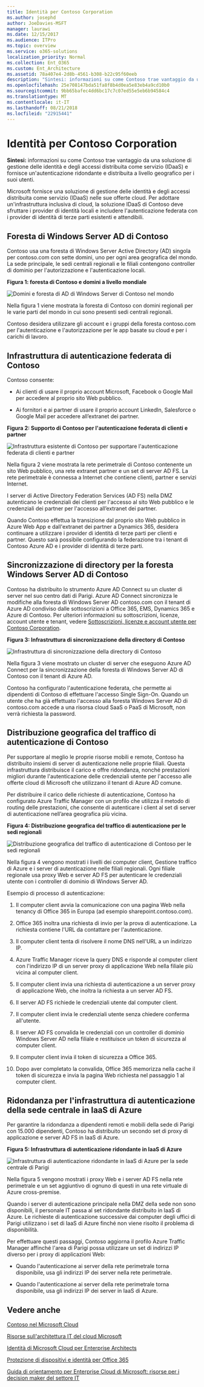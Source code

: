 ```yaml
---
title: Identità per Contoso Corporation
ms.author: josephd
author: JoeDavies-MSFT
manager: laurawi
ms.date: 12/15/2017
ms.audience: ITPro
ms.topic: overview
ms.service: o365-solutions
localization_priority: Normal
ms.collection: Ent_O365
ms.custom: Ent_Architecture
ms.assetid: 78a407e4-2d8b-4561-b308-b22c95f60eeb
description: "Sintesi: informazioni su come Contoso trae vantaggio da una soluzione di gestione delle identità e degli accessi distribuita come servizio (IDaaS) e fornisce un'autenticazione ridondante e distribuita a livello geografico per i suoi utenti."
ms.openlocfilehash: 25e708147bda51fa8f8b4d0ea5e83eb4a9cd10b0
ms.sourcegitcommit: 9bb65bafec4dd6bc17c7c07ed55e5eb6b94584c4
ms.translationtype: MT
ms.contentlocale: it-IT
ms.lasthandoff: 08/21/2018
ms.locfileid: "22915441"
---
```

# <a name="identity-for-the-contoso-corporation"></a>Identità per Contoso Corporation

 **Sintesi:** informazioni su come Contoso trae vantaggio da una soluzione di gestione delle identità e degli accessi distribuita come servizio (IDaaS) e fornisce un'autenticazione ridondante e distribuita a livello geografico per i suoi utenti.
  
Microsoft fornisce una soluzione di gestione delle identità e degli accessi distribuita come servizio (IDaaS) nelle sue offerte cloud. Per adottare un'infrastruttura inclusiva di cloud, la soluzione IDaaS di Contoso deve sfruttare i provider di identità locali e includere l'autenticazione federata con i provider di identità di terze parti esistenti e attendibili.
  
## <a name="contosos-windows-server-ad-forest"></a>Foresta di Windows Server AD di Contoso

Contoso usa una foresta di Windows Server Active Directory (AD) singola per contoso.com con sette domini, uno per ogni area geografica del mondo. La sede principale, le sedi centrali regionali e le filiali contengono controller di dominio per l'autorizzazione e l'autenticazione locali.
  
**Figura 1: foresta di Contoso e domini a livello mondiale**

![Domini e foresta di AD di Windows Server di Contoso nel mondo](media/Contoso-Poster/Contoso-WW-ID.png)
  
Nella figura 1 viene mostrata la foresta di Contoso con domini regionali per le varie parti del mondo in cui sono presenti sedi centrali regionali.
  
Contoso desidera utilizzare gli account e i gruppi della foresta contoso.com per l'autenticazione e l'autorizzazione per le app basate su cloud e per i carichi di lavoro.
  
## <a name="contosos-federated-authentication-infrastructure"></a>Infrastruttura di autenticazione federata di Contoso

Contoso consente:
  
- Ai clienti di usare il proprio account Microsoft, Facebook o Google Mail per accedere al proprio sito Web pubblico.
    
- Ai fornitori e ai partner di usare il proprio account LinkedIn, Salesforce o Google Mail per accedere all’extranet dei partner.
    
**Figura 2: Supporto di Contoso per l'autenticazione federata di clienti e partner**

![Infrastruttura esistente di Contoso per supportare l'autenticazione federata di clienti e partner](media/Contoso-Poster/Federated-ID.png)
  
Nella figura 2 viene mostrata la rete perimetrale di Contoso contenente un sito Web pubblico, una rete extranet partner e un set di server AD FS. La rete perimetrale è connessa a Internet che contiene clienti, partner e servizi Internet.
  
I server di Active Directory Federation Services (AD FS) nella DMZ autenticano le credenziali dei clienti per l'accesso al sito Web pubblico e le credenziali dei partner per l'accesso all’extranet dei partner.
  
Quando Contoso effettua la transizione dal proprio sito Web pubblico in Azure Web App e dall'extranet dei partner a Dynamics 365, desidera continuare a utilizzare i provider di identità di terze parti per clienti e partner. Questo sarà possibile configurando la federazione tra i tenant di Contoso Azure AD e i provider di identità di terze parti.
  
## <a name="directory-synchronization-for-contosos-windows-server-ad-forest"></a>Sincronizzazione di directory per la foresta Windows Server AD di Contoso

Contoso ha distribuito lo strumento Azure AD Connect su un cluster di server nel suo centro dati di Parigi. Azure AD Connect sincronizza le modifiche alla foresta di Windows Server AD contoso.com con il tenant di Azure AD condiviso dalle sottoscrizioni a Office 365, EMS, Dynamics 365 e Azure di Contoso. Per ulteriori informazioni su sottoscrizioni, licenze, account utente e tenant, vedere [Sottoscrizioni, licenze e account utente per Contoso Corporation](subscriptions-licenses-and-user-accounts-for-the-contoso-corporation.md).
  
**Figura 3: Infrastruttura di sincronizzazione della directory di Contoso**

![Infrastruttura di sincronizzazione della directory di Contoso](media/Contoso-Poster/DirSync.png)
  
Nella figura 3 viene mostrato un cluster di server che eseguono Azure AD Connect per la sincronizzazione della foresta di Windows Server AD di Contoso con il tenant di Azure AD.
  
Contoso ha configurato l'autenticazione federata, che permette ai dipendenti di Contoso di effettuare l'accesso Single Sign-On. Quando un utente che ha già effettuato l'accesso alla foresta Windows Server AD di contoso.com accede a una risorsa cloud SaaS o PaaS di Microsoft, non verrà richiesta la password.
  
## <a name="geographical-distribution-of-contoso-authentication-traffic"></a>Distribuzione geografica del traffico di autenticazione di Contoso

Per supportare al meglio le proprie risorse mobili e remote, Contoso ha distribuito insiemi di server di autenticazione nelle proprie filiali. Questa infrastruttura distribuisce il carico e offre ridondanza, nonché prestazioni migliori durante l'autenticazione delle credenziali utente per l'accesso alle offerte cloud di Microsoft che utilizzano il tenant di Azure AD comune.
  
Per distribuire il carico delle richieste di autenticazione, Contoso ha configurato Azure Traffic Manager con un profilo che utilizza il metodo di routing delle prestazioni, che consente di autenticare i client al set di server di autenticazione nell’area geografica più vicina. 
  
**Figura 4: Distribuzione geografica del traffico di autenticazione per le sedi regionali**

![Distribuzione geografica del traffico di autenticazione di Contoso per le sedi regionali](media/Contoso-Poster/Auth-GeoDist.png)
  
Nella figura 4 vengono mostrati i livelli dei computer client, Gestione traffico di Azure e i server di autenticazione nelle filiali regionali. Ogni filiale regionale usa proxy Web e server AD FS per autenticare le credenziali utente con i controller di dominio di Windows Server AD.
  
Esempio di processo di autenticazione:
  
1. Il computer client avvia la comunicazione con una pagina Web nella tenancy di Office 365 in Europa (ad esempio sharepoint.contoso.com).
    
2. Office 365 inoltra una richiesta di invio per la prova di autenticazione. La richiesta contiene l'URL da contattare per l'autenticazione.
    
3. Il computer client tenta di risolvere il nome DNS nell'URL a un indirizzo IP.
    
4. Azure Traffic Manager riceve la query DNS e risponde al computer client con l'indirizzo IP di un server proxy di applicazione Web nella filiale più vicina al computer client.
    
5.  Il computer client invia una richiesta di autenticazione a un server proxy di applicazione Web, che inoltra la richiesta a un server AD FS.
    
6. Il server AD FS richiede le credenziali utente dal computer client.
    
7. Il computer client invia le credenziali utente senza chiedere conferma all'utente.
    
8. Il server AD FS convalida le credenziali con un controller di dominio Windows Server AD nella filiale e restituisce un token di sicurezza al computer client.
    
9. Il computer client invia il token di sicurezza a Office 365.
    
10. Dopo aver completato la convalida, Office 365 memorizza nella cache il token di sicurezza e invia la pagina Web richiesta nel passaggio 1 al computer client.
    
## <a name="redundancy-for-the-headquarters-authentication-infrastructure-in-azure-iaas"></a>Ridondanza per l'infrastruttura di autenticazione della sede centrale in IaaS di Azure

Per garantire la ridondanza a dipendenti remoti e mobili della sede di Parigi con 15.000 dipendenti, Contoso ha distribuito un secondo set di proxy di applicazione e server AD FS in IaaS di Azure.
  
**Figura 5: Infrastruttura di autenticazione ridondante in IaaS di Azure**

![Infrastruttura di autenticazione ridondante in IaaS di Azure per la sede centrale di Parigi](media/Contoso-Poster/Paris-Auth-Redun.png)
  
Nella figura 5 vengono mostrati i proxy Web e i server AD FS nella rete perimetrale e un set aggiuntivo di ognuno di questi in una rete virtuale di Azure cross-premise.
  
Quando i server di autenticazione principale nella DMZ della sede non sono disponibili, il personale IT passa al set ridondante distribuito in IaaS di Azure. Le richieste di autenticazione successive dai computer degli uffici di Parigi utilizzano i set di IaaS di Azure finché non viene risolto il problema di disponibilità.
  
Per effettuare questi passaggi, Contoso aggiorna il profilo Azure Traffic Manager affinché l'area di Parigi possa utilizzare un set di indirizzi IP diverso per i proxy di applicazioni Web:
  
- Quando l'autenticazione ai server della rete perimetrale torna disponibile, usa gli indirizzi IP dei server nella rete perimetrale.
    
- Quando l'autenticazione ai server della rete perimetrale torna disponibile, usa gli indirizzi IP dei server in IaaS di Azure.
    
## <a name="see-also"></a>Vedere anche

[Contoso nel Microsoft Cloud](contoso-in-the-microsoft-cloud.md)
  
[Risorse sull'architettura IT del cloud Microsoft](microsoft-cloud-it-architecture-resources.md)

[Identità di Microsoft Cloud per Enterprise Architects](http://aka.ms/cloudarchidentity)
  
[Protezione di dispositivi e identità per Office 365](http://aka.ms/o365protect_device)
  
[Guida di orientamento per Enterprise Cloud di Microsoft: risorse per i decision maker del settore IT](https://sway.com/FJ2xsyWtkJc2taRD)



